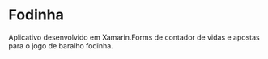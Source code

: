 # Fodinha
 
Aplicativo desenvolvido em Xamarin.Forms de contador de vidas e apostas para o jogo de baralho fodinha.
